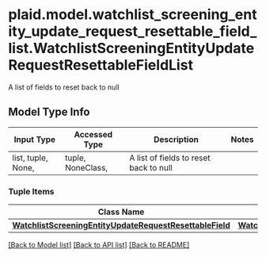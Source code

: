 # plaid.model.watchlist_screening_entity_update_request_resettable_field_list.WatchlistScreeningEntityUpdateRequestResettableFieldList

A list of fields to reset back to null

## Model Type Info
Input Type | Accessed Type | Description | Notes
------------ | ------------- | ------------- | -------------
list, tuple, None,  | tuple, NoneClass,  | A list of fields to reset back to null | 

### Tuple Items
Class Name | Input Type | Accessed Type | Description | Notes
------------- | ------------- | ------------- | ------------- | -------------
[**WatchlistScreeningEntityUpdateRequestResettableField**](WatchlistScreeningEntityUpdateRequestResettableField.md) | [**WatchlistScreeningEntityUpdateRequestResettableField**](WatchlistScreeningEntityUpdateRequestResettableField.md) | [**WatchlistScreeningEntityUpdateRequestResettableField**](WatchlistScreeningEntityUpdateRequestResettableField.md) |  | 

[[Back to Model list]](../../README.md#documentation-for-models) [[Back to API list]](../../README.md#documentation-for-api-endpoints) [[Back to README]](../../README.md)

